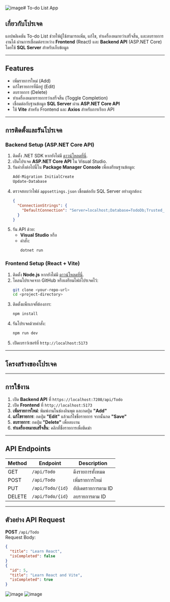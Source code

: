 ![image](https://github.com/user-attachments/assets/4f467b21-717a-4f5d-aee4-09f0f4b4fc6b)# To-do List App

## เกี่ยวกับโปรเจค
แอปพลิเคชัน To-do List ช่วยให้ผู้ใช้สามารถเพิ่ม, แก้ไข, ทำเครื่องหมายว่าเสร็จสิ้น, และลบรายการงานได้ ผ่านการเชื่อมต่อระหว่าง **Frontend** (React) และ **Backend API** (ASP.NET Core) โดยใช้ **SQL Server** สำหรับเก็บข้อมูล

---

## Features
- เพิ่มรายการใหม่ (Add)
- แก้ไขรายการที่มีอยู่ (Edit)
- ลบรายการ (Delete)
- ทำเครื่องหมายรายการว่าเสร็จสิ้น (Toggle Completion)
- เชื่อมต่อกับฐานข้อมูล **SQL Server** ผ่าน **ASP.NET Core API**
- ใช้ **Vite** สำหรับ Frontend และ **Axios** สำหรับการเรียก API

---

## การติดตั้งและรันโปรเจค

### Backend Setup (ASP.NET Core API)
1. ติดตั้ง .NET SDK หากยังไม่มี [ดาวน์โหลดที่นี่](https://dotnet.microsoft.com/en-us/download).
2. เปิดโปรเจค **ASP.NET Core API** ใน Visual Studio.
3. รันคำสั่งต่อไปนี้ใน **Package Manager Console** เพื่อเตรียมฐานข้อมูล:
    ```bash
    Add-Migration InitialCreate
    Update-Database
    ```
4. ตรวจสอบว่าไฟล์ `appsettings.json` เชื่อมต่อกับ SQL Server อย่างถูกต้อง:
    ```json
    {
      "ConnectionStrings": {
        "DefaultConnection": "Server=localhost;Database=TodoDb;Trusted_Connection=True;"
      }
    }
    ```
5. รัน API ด้วย:
    - **Visual Studio** หรือ
    - คำสั่ง:
      ```bash
      dotnet run
      ```

### Frontend Setup (React + Vite)
1. ติดตั้ง **Node.js** หากยังไม่มี [ดาวน์โหลดที่นี่](https://nodejs.org/).
2. โคลนโปรเจคจาก GitHub หรือเตรียมไฟล์โปรเจคไว้:
    ```bash
    git clone <your-repo-url>
    cd <project-directory>
    ```
3. ติดตั้งแพ็กเกจที่ต้องการ:
    ```bash
    npm install
    ```
4. รันโปรเจคด้วยคำสั่ง:
    ```bash
    npm run dev
    ```
5. เปิดเบราว์เซอร์ที่ `http://localhost:5173`

---

## โครงสร้างของโปรเจค

---

## การใช้งาน
1. เปิด **Backend API** ที่ `https://localhost:7208/api/Todo`
2. เปิด **Frontend** ที่ `http://localhost:5173`
3. **เพิ่มรายการใหม่**: พิมพ์งานในช่องอินพุต และกดปุ่ม **"Add"**
4. **แก้ไขรายการ**: กดปุ่ม **"Edit"** แล้วแก้ไขชื่อรายการ จากนั้นกด **"Save"**
5. **ลบรายการ**: กดปุ่ม **"Delete"** เพื่อลบงาน
6. **ทำเครื่องหมายเสร็จสิ้น**: คลิกที่ชื่อรายการเพื่อขีดฆ่า

---

## API Endpoints

| Method | Endpoint              | Description              |
|--------|-----------------------|--------------------------|
| GET    | `/api/Todo`           | ดึงรายการทั้งหมด         |
| POST   | `/api/Todo`           | เพิ่มรายการใหม่          |
| PUT    | `/api/Todo/{id}`      | อัปเดตรายการตาม ID      |
| DELETE | `/api/Todo/{id}`      | ลบรายการตาม ID          |

---

## ตัวอย่าง API Request

**POST** `/api/Todo`  
Request Body:
```json
{
  "title": "Learn React",
  "isCompleted": false
}
{
  "id": 5,
  "title": "Learn React and Vite",
  "isCompleted": true
}
```
![image](https://github.com/user-attachments/assets/54812dd4-8990-4465-a604-cfda16196e96)
![image](https://github.com/user-attachments/assets/ebf3fc47-7502-46f3-ba2d-3e0f82832c06)
